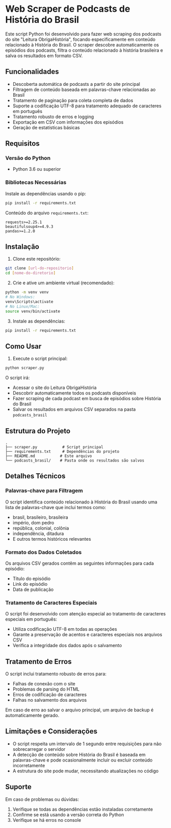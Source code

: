 # Web Scraper de Podcasts de História do Brasil

Este script Python foi desenvolvido para fazer web scraping dos podcasts do site "Leitura ObrigaHistória", focando especificamente em conteúdo relacionado à História do Brasil. O scraper descobre automaticamente os episódios dos podcasts, filtra o conteúdo relacionado à história brasileira e salva os resultados em formato CSV.

## Funcionalidades

- Descoberta automática de podcasts a partir do site principal
- Filtragem de conteúdo baseada em palavras-chave relacionadas ao Brasil
- Tratamento de paginação para coleta completa de dados
- Suporte a codificação UTF-8 para tratamento adequado de caracteres em português
- Tratamento robusto de erros e logging
- Exportação em CSV com informações dos episódios
- Geração de estatísticas básicas

## Requisitos

### Versão do Python
- Python 3.6 ou superior

### Bibliotecas Necessárias
Instale as dependências usando o pip:
```bash
pip install -r requirements.txt
```

Conteúdo do arquivo `requirements.txt`:
```
requests>=2.25.1
beautifulsoup4>=4.9.3
pandas>=1.2.0
```

## Instalação

1. Clone este repositório:
```bash
git clone [url-do-repositorio]
cd [nome-do-diretorio]
```

2. Crie e ative um ambiente virtual (recomendado):
```bash
python -m venv venv
# No Windows:
venv\Scripts\activate
# No Linux/Mac:
source venv/bin/activate
```

3. Instale as dependências:
```bash
pip install -r requirements.txt
```

## Como Usar

1. Execute o script principal:
```bash
python scraper.py
```

O script irá:
- Acessar o site do Leitura ObrigaHistória
- Descobrir automaticamente todos os podcasts disponíveis
- Fazer scraping de cada podcast em busca de episódios sobre História do Brasil
- Salvar os resultados em arquivos CSV separados na pasta `podcasts_brasil`

## Estrutura do Projeto

```
.
├── scraper.py           # Script principal
├── requirements.txt     # Dependências do projeto
├── README.md           # Este arquivo
└── podcasts_brasil/    # Pasta onde os resultados são salvos
```

## Detalhes Técnicos

### Palavras-chave para Filtragem
O script identifica conteúdo relacionado à História do Brasil usando uma lista de palavras-chave que inclui termos como:
- brasil, brasileiro, brasileira
- império, dom pedro
- república, colonial, colônia
- independência, ditadura
- E outros termos históricos relevantes

### Formato dos Dados Coletados
Os arquivos CSV gerados contêm as seguintes informações para cada episódio:
- Título do episódio
- Link do episódio
- Data de publicação

### Tratamento de Caracteres Especiais
O script foi desenvolvido com atenção especial ao tratamento de caracteres especiais em português:
- Utiliza codificação UTF-8 em todas as operações
- Garante a preservação de acentos e caracteres especiais nos arquivos CSV
- Verifica a integridade dos dados após o salvamento

## Tratamento de Erros

O script inclui tratamento robusto de erros para:
- Falhas de conexão com o site
- Problemas de parsing do HTML
- Erros de codificação de caracteres
- Falhas no salvamento dos arquivos

Em caso de erro ao salvar o arquivo principal, um arquivo de backup é automaticamente gerado.

## Limitações e Considerações

- O script respeita um intervalo de 1 segundo entre requisições para não sobrecarregar o servidor
- A detecção de conteúdo sobre História do Brasil é baseada em palavras-chave e pode ocasionalmente incluir ou excluir conteúdo incorretamente
- A estrutura do site pode mudar, necessitando atualizações no código

## Suporte

Em caso de problemas ou dúvidas:
1. Verifique se todas as dependências estão instaladas corretamente
2. Confirme se está usando a versão correta do Python
3. Verifique se há erros no console
